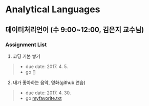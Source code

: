 # Analytical Languages
## 데이터처리언어 (수 9:00~12:00, 김은지 교수님)

### Assignment List
1. 코딩 기본 쌓기
> - due date: 2017. 4. 5.
> - go []
2. 내가 좋아하는 음악, 영화(github 연습)
> - due date: 2017. 4. 30.
> - go [myfavorite.txt](./myfavorite.txt)

